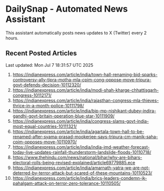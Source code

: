 # DailySnap - Automated News Assistant

This assistant automatically posts news updates to X (Twitter) every 2 hours.

## Recent Posted Articles

Last updated: Mon Jul  7 18:31:57 UTC 2025

1. https://indianexpress.com/article/india/town-hall-renaming-bid-sparks-controversy-ally-tipra-motha-mla-cpim-cong-oppose-move-tripura-govt-defends-decision-10112320/
2. https://indianexpress.com/article/india/modi-shah-kharge-chhattisgarh-congress-10112171/
3. https://indianexpress.com/article/india/rajasthan-congress-mla-thieves-thrice-in-a-month-police-10111798/
4. https://indianexpress.com/article/india/bjp-mp-nishikant-dubey-indira-gandhi-govt-britain-operation-blue-star-10111909/
5. https://indianexpress.com/article/india/congress-slams-govt-india-most-equal-countries-10111321/
6. https://indianexpress.com/article/india/agartala-town-hall-to-be-renamed-after-syama-prasad-mookerjee-says-tripura-cm-manik-saha-cpim-opposes-move-10110970/
7. https://indianexpress.com/article/india/india-imd-weather-forecast-today-live-updates-rainfall-thunderstorm-landslide-floods-10110718/
8. https://www.thehindu.com/news/national/bihar/why-are-bihars-electoral-rolls-being-revised-explained/article69779885.ece
9. https://indianexpress.com/article/india/amarnath-yatra-we-are-not-deterred-by-terror-attack-but-scared-of-these-mountains-10110523/
10. https://indianexpress.com/article/india/brics-leaders-condemn-jk-pahalgam-attack-on-terror-zero-tolerance-10110505/
